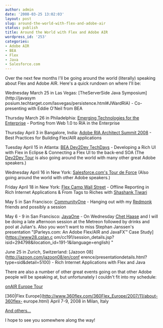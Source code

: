 ```yaml
---
author: admin
date: '2008-03-25 13:02:03'
layout: post
slug: around-the-world-with-flex-and-adobe-air
status: publish
title: Around the World with Flex and Adobe AIR
wordpress_id: '253'
categories:
- Adobe AIR
- BEA
- Flex
- Java
- Salesforce.com
---
```


Over the next few months I'll be going around the world (literally) speaking
about Flex and Adobe AIR. Here's a quick rundown on where I'll be:

Wednesday March 25 in Las Vegas: [TheServerSide Java Symposium](http://javasym
posium.techtarget.com/lasvegas/persistence.html#JWardRIA) - Co-presenting with
Eddie O'Neil from BEA

Thursday March 26 in Philadelphia: [Emerging Technologies for the
Enterprise](http://www.phillyemergingtech.com/abstracts.php#ward2) - Porting
from Web 1.0 to RIA in the Enterprise

Thursday April 3 in Bangalore, India: [Adobe RIA Architect Summit
2008](http://adoberiarch.eventbrite.com/) - Best Practices for Building
Flex/AIR applications

Tuesday April 15 in Atlanta: [BEA Dev2Dev
TechDays](http://dev2dev.bea.com/techdays/americas.html) - Developing a Rich
UI with Flex in Eclipse & Connecting a Flex UI to the back-end SOA (The
[Dev2Dev Tour](http://dev2dev.bea.com/techdays/) is also going around the
world with many other great Adobe speakers.)

Wednesday April 16 in New York: [Salesforce.com's Tour de
Force](http://www.salesforce.com/events/tourdeforce/) (Also going around the
world with other Adobe speakers.)

Friday April 18 in New York: [Flex Camp Wall
Street](http://www.flexcampwallstreet.com/) - Offline Reporting in Rich
Internet Applications & From Tags to Riches with [Shashank
Tiwari](http://www.oreillynet.com/pub/au/2799)

May 5 in San Francisco:
[CommunityOne](http://developers.sun.com/events/communityone/) - Hanging out
with my [Redmonk](http://www.redmonk.com) friends and possibly a session

May 6 - 9 in San Francisco: [JavaOne](http://java.sun.com/javaone/sf/) - On
Wednesday [Chet Haase](http://graphics-geek.blogspot.com/) and I will be doing
a late afternoon session at the Metreon followed by drinks and pool at
Julian's. Also you won't want to miss Stephan Janssen's presentation
"[Parleys.com: An Adobe Flex/AIR and JavaFX™ Case Study](https://www28.cplan.c
om/cc191/session_details.jsp?isid=294798&ilocation_id=191-1&ilanguage=english)
"

June 25 in Zurich, Switzerland: [Jazoon 08](http://jazoon.com/jazoon08/en/conf
erence/presentationdetails.html?type=sid&detail=5100) - Rich Internet
Applications with Flex and Java

There are also a number of other great events going on that other Adobe people
will be speaking at, but unfortunately I couldn't fit into my schedule:

[onAIR Europe Tour](http://onair.adobe.com/)

[360|Flex Europe](http://www.360flex.com/360Flex_Europe/2007/11/about-360flex-
europe.html) April 7-9, 2008 in Milan, Italy

[And others...](http://www.adobe.com/products/flex/events/)

I hope to see you somewhere along the way!

